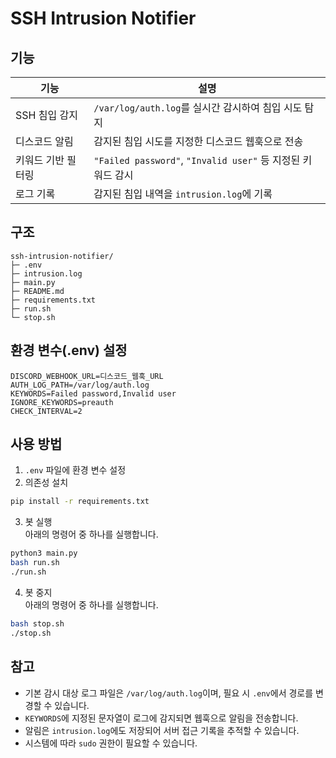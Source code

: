 # SSH Intrusion Notifier

## 기능
| 기능 | 설명 |
|------|------|
| SSH 침입 감지 | `/var/log/auth.log`를 실시간 감시하여 침입 시도 탐지 |
| 디스코드 알림 | 감지된 침입 시도를 지정한 디스코드 웹훅으로 전송 |
| 키워드 기반 필터링 | `"Failed password"`, `"Invalid user"` 등 지정된 키워드 감시 |
| 로그 기록 | 감지된 침입 내역을 `intrusion.log`에 기록 |

## 구조
```
ssh-intrusion-notifier/
├─ .env
├─ intrusion.log
├─ main.py
├─ README.md
├─ requirements.txt
├─ run.sh
└─ stop.sh
```

## 환경 변수(.env) 설정
```env
DISCORD_WEBHOOK_URL=디스코드_웹훅_URL
AUTH_LOG_PATH=/var/log/auth.log
KEYWORDS=Failed password,Invalid user
IGNORE_KEYWORDS=preauth
CHECK_INTERVAL=2
```

## 사용 방법
1. `.env` 파일에 환경 변수 설정
2. 의존성 설치  
  ```bash
  pip install -r requirements.txt
  ```
3. 봇 실행  
  아래의 명령어 중 하나를 실행합니다.
  ```bash
  python3 main.py
  bash run.sh
  ./run.sh
  ```
4. 봇 중지  
  아래의 명령어 중 하나를 실행합니다.
  ```bash
  bash stop.sh
  ./stop.sh
  ```

## 참고
- 기본 감시 대상 로그 파일은 `/var/log/auth.log`이며, 필요 시 `.env`에서 경로를 변경할 수 있습니다.
- `KEYWORDS`에 지정된 문자열이 로그에 감지되면 웹훅으로 알림을 전송합니다.
- 알림은 `intrusion.log`에도 저장되어 서버 접근 기록을 추적할 수 있습니다.
- 시스템에 따라 `sudo` 권한이 필요할 수 있습니다.
